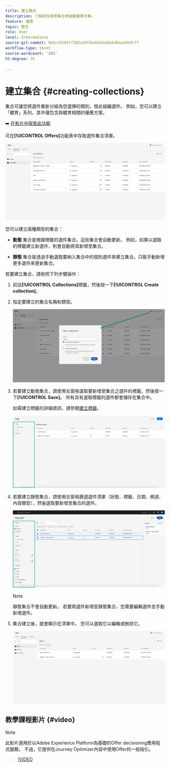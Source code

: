 ```yaml
---
title: 建立集合
description: 了解如何使用集合來組織優惠方案。
feature: 優惠
topic: 整合
role: User
level: Intermediate
source-git-commit: 0e5cc9101ff382ce9fde442da38eb46aa28e9c77
workflow-type: tm+mt
source-wordcount: '293'
ht-degree: 3%

---
```


# 建立集合 {#creating-collections}

集合可讓您將選件重新分組為您選擇的類別，借此組織選件。 例如，您可以建立「體育」系列，其中僅包含與體育相關的優惠方案。

➡️ [在影片中探索此功能](#video)

可在&#x200B;**[!UICONTROL Offers]**&#x200B;功能表中存取選件集合清單。

![](../../assets/collections_list.png)

您可以建立兩種類型的集合：

* **動態** 集合是根據標籤的選件集合。這些集合會自動更新。 例如，如果以選取的標籤建立新選件，則會自動將其新增至集合。

* **靜態** 集合是透過手動選取要納入集合中的個別選件來建立集合。只能手動新增更多選件來更新集合。

若要建立集合，請依照下列步驟操作：

1. 前往&#x200B;**[!UICONTROL Collections]**&#x200B;標籤，然後按一下&#x200B;**[!UICONTROL Create collection]**。

1. 指定要建立的集合名稱和類型。

   ![](../../assets/collection_create.png)

1. 若要建立動態集合，請使用左窗格選取要新增至集合之選件的標籤，然後按一下&#x200B;**[!UICONTROL Save]**。 所有具有選取標籤的選件都會儲存在集合中。

   如需建立標籤的詳細資訊，請參閱[建立標籤](../offer-library/creating-tags.md)。

   ![](../../assets/dynamic_collection.png)

1. 若要建立靜態集合，請使用左窗格篩選選件清單（狀態、標籤、日期、頻道、內容類型），然後選取要新增至集合的選件。

   ![](../../assets/static_collection.png)

   >[!NOTE]
   >
   >靜態集合不會自動更新。 若要將選件新增至靜態集合，您需要編輯選件並手動新增選件。

1. 集合建立後，就會顯示在清單中。 您可以選取它以編輯或刪除它。

   ![](../../assets/collection_created.png)

## 教學課程影片 {#video}

>[!NOTE]
>
>此影片適用於以Adobe Experience Platform為基礎的Offer decisioning應用程式服務。 不過，它提供在Journey Optimizer內容中使用Offer的一般指引。

>[!VIDEO](https://video.tv.adobe.com/v/329376?quality=12)
